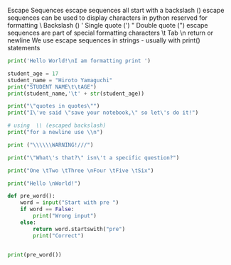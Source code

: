 Escape Sequences escape sequences all start with a backslash (\) escape sequences can be used to display characters in python reserved for formatting \\ Backslash (\) \' Single quote (') \" Double quote (") escape sequences are part of special formatting characters \t Tab \n return or newline We use escape sequences in strings - usually with print() statements


```python
print('Hello World!\nI am formatting print ')
```

```python
student_age = 17
student_name = "Hiroto Yamaguchi"
print("STUDENT NAME\t\tAGE")
print(student_name,'\t' + str(student_age))
```

```python
print("\"quotes in quotes\"")
print("I\'ve said \"save your notebook,\" so let\'s do it!")

# using  \\ (escaped backslash)
print("for a newline use \\n")
```

```python
print ("\\\\\\WARNING!///")
```

```python
print("\"What\'s that?\" isn\'t a specific question?")
```

```python
print("One \tTwo \tThree \nFour \tFive \tSix")
```

```python
print("Hello \nWorld!")
```

```python
def pre_word():
    word = input("Start with pre ")
    if word == False:
        print("Wrong input")
    else:
        return word.startswith("pre")
        print("Correct")
        

print(pre_word())
```
